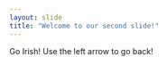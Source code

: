 ```yaml
---
layout: slide
title: "Welcome to our second slide!"
---
```

Go Irish! 
Use the left arrow to go back!
